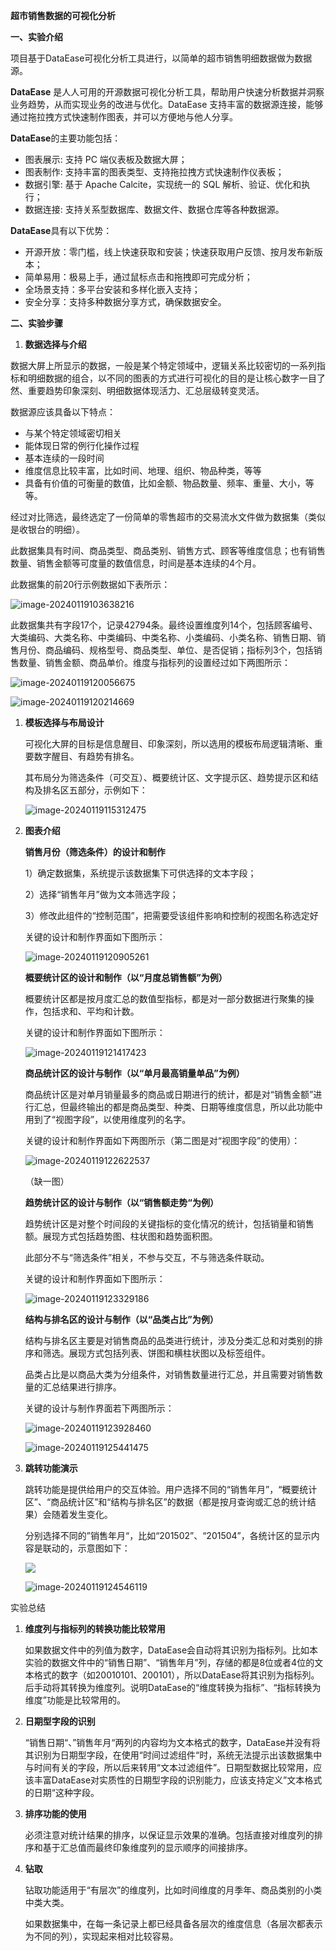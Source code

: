 **超市销售数据的可视化分析**

**一、实验介绍**

项目基于DataEase可视化分析工具进行，以简单的超市销售明细数据做为数据源。

**DataEase** 是人人可用的开源数据可视化分析工具，帮助用户快速分析数据并洞察业务趋势，从而实现业务的改进与优化。DataEase 支持丰富的数据源连接，能够通过拖拉拽方式快速制作图表，并可以方便地与他人分享。

**DataEase**的主要功能包括：

- 图表展示: 支持 PC 端仪表板及数据大屏；
- 图表制作: 支持丰富的图表类型、支持拖拉拽方式快速制作仪表板；
- 数据引擎: 基于 Apache Calcite，实现统一的 SQL 解析、验证、优化和执行；
- 数据连接: 支持关系型数据库、数据文件、数据仓库等各种数据源。

**DataEase**具有以下优势：

- 开源开放：零门槛，线上快速获取和安装；快速获取用户反馈、按月发布新版本；
- 简单易用：极易上手，通过鼠标点击和拖拽即可完成分析；
- 全场景支持：多平台安装和多样化嵌入支持；
- 安全分享：支持多种数据分享方式，确保数据安全。

**二、实验步骤**

1. **数据选择与介绍**

数据大屏上所显示的数据，一般是某个特定领域中，逻辑关系比较密切的一系列指标和明细数据的组合，以不同的图表的方式进行可视化的目的是让核心数字一目了然、重要趋势印象深刻、明细数据体现活力、汇总层级转变灵活。

数据源应该具备以下特点：

- 与某个特定领域密切相关
- 能体现日常的例行化操作过程
- 基本连续的一段时间
- 维度信息比较丰富，比如时间、地理、组织、物品种类，等等
- 具备有价值的可衡量的数值，比如金额、物品数量、频率、重量、大小，等等。

经过对比筛选，最终选定了一份简单的零售超市的交易流水文件做为数据集（类似是收银台的明细）。

此数据集具有时间、商品类型、商品类别、销售方式、顾客等维度信息；也有销售数量、销售金额等可度量的数值信息，时间是基本连续的4个月。

此数据集的前20行示例数据如下表所示：

![image-20240119103638216](C:\Users\Administrator.USER-20160625GH\AppData\Roaming\Typora\typora-user-images\image-20240119103638216.png)

此数据集共有字段17个，记录42794条。最终设置维度列14个，包括顾客编号、大类编码、大类名称、中类编码、中类名称、小类编码、小类名称、销售日期、销售月份、商品编码、规格型号、商品类型、单位、是否促销；指标列3个，包括销售数量、销售金额、商品单价。维度与指标列的设置经过如下两图所示：

![image-20240119120056675](C:\Users\Administrator.USER-20160625GH\AppData\Roaming\Typora\typora-user-images\image-20240119120056675.png)

![image-20240119120214669](C:\Users\Administrator.USER-20160625GH\AppData\Roaming\Typora\typora-user-images\image-20240119120214669.png)

1. **模板选择与布局设计**

   可视化大屏的目标是信息醒目、印象深刻，所以选用的模板布局逻辑清晰、重要数字醒目、有趋势有排名。

   其布局分为筛选条件（可交互）、概要统计区、文字提示区、趋势提示区和结构及排名区五部分，示例如下：

   ![image-20240119115312475](C:\Users\Administrator.USER-20160625GH\AppData\Roaming\Typora\typora-user-images\image-20240119115312475.png)

2. **图表介绍**

   **销售月份（筛选条件）的设计和制作**

   1）确定数据集，系统提示该数据集下可供选择的文本字段；

   2）选择“销售年月”做为文本筛选字段；

   3）修改此组件的“控制范围”，把需要受该组件影响和控制的视图名称选定好

   关键的设计和制作界面如下图所示：

   ![image-20240119120905261](C:\Users\Administrator.USER-20160625GH\AppData\Roaming\Typora\typora-user-images\image-20240119120905261.png)

   **概要统计区的设计和制作（以“月度总销售额”为例）**

   概要统计区都是按月度汇总的数值型指标，都是对一部分数据进行聚集的操作，包括求和、平均和计数。

   关键的设计和制作界面如下图所示：

   ![image-20240119121417423](C:\Users\Administrator.USER-20160625GH\AppData\Roaming\Typora\typora-user-images\image-20240119121417423.png)

   **商品统计区的设计与制作（以“单月最高销量单品”为例）**

   商品统计区是对单月销量最多的商品或日期进行的统计，都是对“销售金额”进行汇总，但最终输出的都是商品类型、种类、日期等维度信息，所以此功能中用到了“视图字段”，以使用维度列的名字。

   关键的设计和制作界面如下两图所示（第二图是对“视图字段”的使用）：

   ![image-20240119122622537](C:\Users\Administrator.USER-20160625GH\AppData\Roaming\Typora\typora-user-images\image-20240119122622537.png)

   （缺一图）

   **趋势统计区的设计与制作（以“销售额走势“为例）**

   趋势统计区是对整个时间段的关键指标的变化情况的统计，包括销量和销售额。展现方式包括趋势图、柱状图和趋势面积图。

   此部分不与“筛选条件”相关，不参与交互，不与筛选条件联动。

   关键的设计和制作界面如下图所示：

   ![image-20240119123329186](C:\Users\Administrator.USER-20160625GH\AppData\Roaming\Typora\typora-user-images\image-20240119123329186.png)

   **结构与排名区的设计与制作（以“品类占比”为例）**

   结构与排名区主要是对销售商品的品类进行统计，涉及分类汇总和对类别的排序和筛选。展现方式包括列表、饼图和横柱状图以及标签组件。

   品类占比是以商品大类为分组条件，对销售数量进行汇总，并且需要对销售数量的汇总结果进行排序。

   关键的设计与制作界面若下两图所示：

   ![image-20240119123928460](C:\Users\Administrator.USER-20160625GH\AppData\Roaming\Typora\typora-user-images\image-20240119123928460.png)

   ![image-20240119125441475](C:\Users\Administrator.USER-20160625GH\AppData\Roaming\Typora\typora-user-images\image-20240119125441475.png)

3. **跳转功能演示**

   跳转功能是提供给用户的交互体验。用户选择不同的“销售年月”，“概要统计区”、“商品统计区”和“结构与排名区”的数据（都是按月查询或汇总的统计结果）会随着发生变化。

   分别选择不同的”销售年月“，比如“201502”、“201504”，各统计区的显示内容是联动的，示意图如下：

   ![	](C:\Users\Administrator.USER-20160625GH\AppData\Roaming\Typora\typora-user-images\image-20240119124603929.png)

   ![image-20240119124546119](C:\Users\Administrator.USER-20160625GH\AppData\Roaming\Typora\typora-user-images\image-20240119124546119.png)

实验总结

1. **维度列与指标列的转换功能比较常用**

   如果数据文件中的列值为数字，DataEase会自动将其识别为指标列。比如本实验的数据文件中的“销售日期”、“销售年月”列，存储的都是8位或者4位的文本格式的数字（如20010101、200101），所以DataEase将其识别为指标列。后手动将其转换为维度列。说明DataEase的“维度转换为指标”、“指标转换为维度”功能是比较常用的。

2. **日期型字段的识别**

   “销售日期“、”销售年月“两列的内容均为文本格式的数字，DataEase并没有将其识别为日期型字段，在使用“时间过滤组件“时，系统无法提示出该数据集中与时间有关的字段，所以后来转用“文本过滤组件”。日期型数据比较常用，应该丰富DataEase对实质性的日期型字段的识别能力，应该支持定义”文本格式的日期“这种字段。

3. **排序功能的使用**

   必须注意对统计结果的排序，以保证显示效果的准确。包括直接对维度列的排序和基于汇总值而最终印象维度列的显示顺序的间接排序。

4. **钻取**

   钻取功能适用于“有层次”的维度列，比如时间维度的月季年、商品类别的小类中类大类。

   如果数据集中，在每一条记录上都已经具备各层次的维度信息（各层次都表示为不同的列），实现起来相对比较容易。